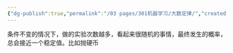 ```yaml
---
{"dg-publish":true,"permalink":"/03 pages/301机器学习/大数定律/","created":"2024-11-30T20:51:16.039+08:00","updated":"2025-03-03T13:15:43.338+08:00"}
---
```


条件不变的情况下，做的实验次数越多，看起来很随机的事情，最终发生的概率，总会接近一个稳定值。比如抛硬币